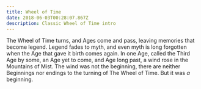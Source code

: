 ```yaml
---
title: Wheel of Time
date: 2018-06-03T00:28:07.867Z
description: Classic Wheel of Time intro
---
```

The Wheel of Time turns, and Ages come and pass, leaving memories that become legend. Legend fades to myth, and even myth is long forgotten when the Age that gave it birth comes again. In one Age, called the Third Age by some, an Age yet to come, and Age long past, a wind rose in the Mountains of Mist. The wind was not the beginning, there are neither Beginnings nor endings to the turning of The Wheel of Time. But it was *a* beginning.
